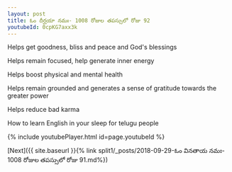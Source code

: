 ```yaml
---
layout: post
title: ఓం దీర్ఘయా నమః- 1008 రోజుల తపస్సులో రోజు 92
youtubeId: 0cpKG7axx3k
---
```

 
 
Helps get goodness, bliss and peace and God's blessings
 
Helps remain focused, help generate inner energy 
 
Helps boost physical and mental health 
 
Helps remain grounded and generates a sense of gratitude towards the greater power 
 
Helps reduce bad karma
 
How to learn English in your sleep for telugu people
 
 
 
 


{% include youtubePlayer.html id=page.youtubeId %}
 
[Next]({{ site.baseurl }}{% link split1/_posts/2018-09-29-ఓం వినతాయ నమః- 1008 రోజుల తపస్సులో రోజు 91.md%})
 
